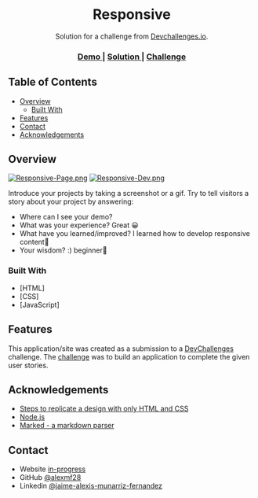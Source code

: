 <!-- Please update value in the {}  -->

<h1 align="center">Responsive</h1>

<div align="center">
   Solution for a challenge from  <a href="http://devchallenges.io" target="_blank">Devchallenges.io</a>.
</div>

<div align="center">
  <h3>
    <a href="https://{your-demo-link.your-domain}">
      Demo
    </a>
    <span> | </span>
    <a href="https://{your-url-to-the-solution}">
      Solution
    </a>
    <span> | </span>
    <a href="https://devchallenges.io/challenges/wBunSb7FPrIepJZAg0sY">
      Challenge
    </a>
  </h3>
</div>

<!-- TABLE OF CONTENTS -->

## Table of Contents

- [Overview](#overview)
  - [Built With](#built-with)
- [Features](#features)
- [Contact](#contact)
- [Acknowledgements](#acknowledgements)

<!-- OVERVIEW -->

## Overview
[![Responsive-Page.png](https://i.postimg.cc/LXHx9cf4/Responsive-Page.png)](https://postimg.cc/hJ5LM3pN)
[![Responsive-Dev.png](https://i.postimg.cc/gJNNngqV/Responsive-Dev.png)](https://postimg.cc/LYgzWBW5)

Introduce your projects by taking a screenshot or a gif. Try to tell visitors a story about your project by answering:

- Where can I see your demo?
- What was your experience?
Great 😀
- What have you learned/improved? 
I learned how to develop responsive content🙂
- Your wisdom? :)
beginner🤙

### Built With

<!-- This section should list any major frameworks that you built your project using. Here are a few examples.-->

- [HTML]
- [CSS]
- [JavaScript]

## Features

<!-- List the features of your application or follow the template. Don't share the figma file here :) -->

This application/site was created as a submission to a [DevChallenges](https://devchallenges.io/challenges) challenge. The [challenge](https://devchallenges.io/challenges/wBunSb7FPrIepJZAg0sY) was to build an application to complete the given user stories.


## Acknowledgements

<!-- This section should list any articles or add-ons/plugins that helps you to complete the project. This is optional but it will help you in the future. For exmpale -->

- [Steps to replicate a design with only HTML and CSS](https://devchallenges-blogs.web.app/how-to-replicate-design/)
- [Node.js](https://nodejs.org/)
- [Marked - a markdown parser](https://github.com/chjj/marked)

## Contact

- Website [in-progress](https://{your-web-site-link})
- GitHub [@alexmf28](https://github.com/alexmf28)
- Linkedin [@jaime-alexis-munarriz-fernandez](https://www.linkedin.com/in/jaime-alexis-munarriz-fernandez-03b370203)
 
